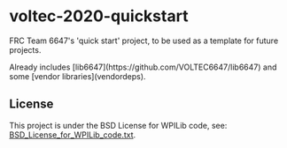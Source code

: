# voltec-2020-quickstart

FRC Team 6647's 'quick start' project, to be used as a template for future projects.
<p>
Already includes [lib6647](https://github.com/VOLTEC6647/lib6647) and some [vendor libraries](vendordeps).

## License

This project is under the BSD License for WPILib code, see: [BSD_License_for_WPILib_code.txt](BSD_License_for_WPILib_code.txt).

